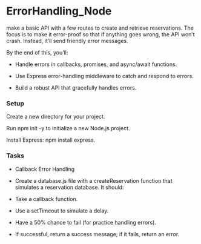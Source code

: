 # ErrorHandling_Node

make a basic API with a few routes to create and retrieve reservations. The focus is to make it error-proof so that if anything goes wrong, the API won’t crash. Instead, it’ll send friendly error messages. 

By the end of this, you’ll: 

- Handle errors in callbacks, promises, and async/await functions. 

- Use Express error-handling middleware to catch and respond to errors. 

- Build a robust API that gracefully handles errors. 

 

### Setup 

Create a new directory for your project. 

Run npm init -y to initialize a new Node.js project. 

Install Express: npm install express. 

 

### Tasks 

- Callback Error Handling  

- Create a database.js file with a createReservation function that simulates a reservation database. It should: 

- Take a callback function. 

- Use a setTimeout to simulate a delay. 

- Have a 50% chance to fail (for practice handling errors). 

- If successful, return a success message; if it fails, return an error. 